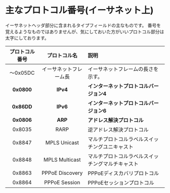 # 主なプロトコル番号(イーサネット上)

イーサネットヘッダ部分に含まれるタイプフィールドの主なものです。
番号を覚えるようなものではありませんが、気にしておいた方がいいプロトコル部分は太字にしております。

| プロトコル番号 | プロトコル名         | 説明                                         |
|:--------------:|:--------------------:|:---------------------------------------------|
| 〜0x05DC       | イーサネットフレーム長 | イーサネットフレームの長さを示す。           |
| **0x0800**     | **IPv4**              | **インターネットプロトコルバージョン4**      |
| **0x86DD**     | **IPv6**              | **インターネットプロトコルバージョン6**      |
| **0x0806**     | **ARP**               | **アドレス解決プロトコル**                   |
| 0x8035         | RARP                  | 逆アドレス解決プロトコル                     |
| 0x8847         | MPLS Unicast          | マルチプロトコルラベルスイッチングユニキャスト|
| 0x8848         | MPLS Multicast        | マルチプロトコルラベルスイッチングマルチキャスト|
| 0x8863         | PPPoE Discovery       | PPPoEディスカバリプロトコル                  |
| 0x8864         | PPPoE Session         | PPPoEセッションプロトコル                    |
